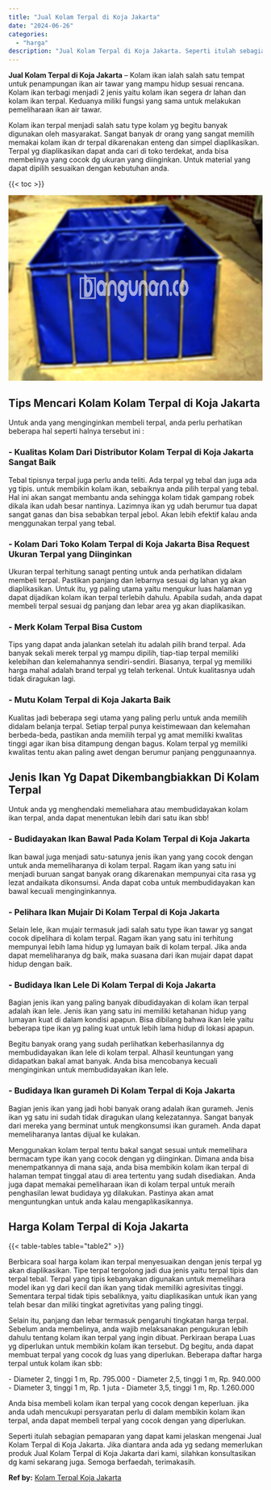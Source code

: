 ```yaml
---
title: "Jual Kolam Terpal di Koja Jakarta"
date: "2024-06-26"
categories: 
  - "harga"
description: "Jual Kolam Terpal di Koja Jakarta. Seperti itulah sebagian pemaparan yang dapat kami jelaskan mengenai Jual Kolam Terpal di Koja Jakarta. Jika diantara anda..."
---
```


**Jual Kolam Terpal di Koja Jakarta** – Kolam ikan ialah salah satu tempat untuk penampungan ikan air tawar yang mampu hidup sesuai rencana. Kolam ikan terbagi menjadi 2 jenis yaitu kolam ikan segera dr lahan dan kolam ikan terpal. Keduanya miliki fungsi yang sama untuk melakukan pemeliharaan ikan air tawar.

Kolam ikan terpal menjadi salah satu type kolam yg begitu banyak digunakan oleh masyarakat. Sangat banyak dr orang yang sangat memilih memakai kolam ikan dr terpal dikarenakan enteng dan simpel diaplikasikan. Terpal yg diaplikasikan dapat anda cari di toko terdekat, anda bisa membelinya yang cocok dg ukuran yang diinginkan. Untuk material yang dapat dipilih sesuaikan dengan kebutuhan anda.

{{< toc >}}

![Jual Kolam Terpal di Koja Jakarta](/images/jual-kolam-terpal-13.png)

## Tips Mencari Kolam Kolam Terpal di Koja Jakarta

Untuk anda yang menginginkan membeli terpal, anda perlu perhatikan beberapa hal seperti halnya tersebut ini :

### \- Kualitas Kolam Dari Distributor Kolam Terpal di Koja Jakarta Sangat Baik

Tebal tipisnya terpal juga perlu anda teliti. Ada terpal yg tebal dan juga ada yg tipis. untuk membikin kolam ikan, sebaiknya anda pilih terpal yang tebal. Hal ini akan sangat membantu anda sehingga kolam tidak gampang robek dikala ikan udah besar nantinya. Lazimnya ikan yg udah berumur tua dapat sangat ganas dan bisa sebabkan terpal jebol. Akan lebih efektif kalau anda menggunakan terpal yang tebal.

### \- Kolam Dari Toko Kolam Terpal di Koja Jakarta Bisa Request Ukuran Terpal yang Diinginkan

Ukuran terpal terhitung sanagt penting untuk anda perhatikan didalam membeli terpal. Pastikan panjang dan lebarnya sesuai dg lahan yg akan diaplikasikan. Untuk itu, yg paling utama yaitu mengukur luas halaman yg dapat dijadikan kolam ikan terpal terlebih dahulu. Apabila sudah, anda dapat membeli terpal sesuai dg panjang dan lebar area yg akan diaplikasikan.

### \- Merk Kolam Terpal Bisa Custom

Tips yang dapat anda jalankan setelah itu adalah pilih brand terpal. Ada banyak sekali merek terpal yg mampu dipilih, tiap-tiap terpal memiliki kelebihan dan kelemahannya sendiri-sendiri. Biasanya, terpal yg memiliki harga mahal adalah brand terpal yg telah terkenal. Untuk kualitasnya udah tidak diragukan lagi.

### \- Mutu Kolam Terpal di Koja Jakarta Baik

Kualitas jadi beberapa segi utama yang paling perlu untuk anda memilih didalam belanja terpal. Setiap terpal punya keistimewaan dan kelemahan berbeda-beda, pastikan anda memilih terpal yg amat memiliki kwalitas tinggi agar ikan bisa ditampung dengan bagus. Kolam terpal yg memiliki kwalitas tentu akan paling awet dengan berumur panjang penggunaannya.

## Jenis Ikan Yg Dapat Dikembangbiakkan Di Kolam Terpal

Untuk anda yg menghendaki memeliahara atau membudidayakan kolam ikan terpal, anda dapat menentukan lebih dari satu ikan sbb!

### \- Budidayakan Ikan Bawal Pada Kolam Terpal di Koja Jakarta

Ikan bawal juga menjadi satu-satunya jenis ikan yang yang cocok dengan untuk anda memeliharanya di kolam terpal. Ragam ikan yang satu ini menjadi buruan sangat banyak orang dikarenakan mempunyai cita rasa yg lezat andaikata dikonsumsi. Anda dapat coba untuk membudidayakan kan bawal kecuali menginginkannya.

### \- Pelihara Ikan Mujair Di Kolam Terpal di Koja Jakarta

Selain lele, ikan mujair termasuk jadi salah satu type ikan tawar yg sangat cocok dipelihara di kolam terpal. Ragam ikan yang satu ini terhitung mempunyai lebih lama hidup yg lumayan baik di kolam terpal. Jika anda dapat memeliharanya dg baik, maka suasana dari ikan mujair dapat dapat hidup dengan baik.

### \- Budidaya Ikan Lele Di Kolam Terpal di Koja Jakarta

Bagian jenis ikan yang paling banyak dibudidayakan di kolam ikan terpal adalah ikan lele. Jenis ikan yang satu ini memiliki ketahanan hidup yang lumayan kuat di dalam kondisi apapun. Bisa dibilang bahwa ikan lele yaitu beberapa tipe ikan yg paling kuat untuk lebih lama hidup di lokasi apapun.

Begitu banyak orang yang sudah perlihatkan keberhasilannya dg membudidayakan ikan lele di kolam terpal. Alhasil keuntungan yang didapatkan bakal amat banyak. Anda bisa mencobanya kecuali menginginkan untuk membudidayakan ikan lele.

### \- Budidaya Ikan gurameh Di Kolam Terpal di Koja Jakarta

Bagian jenis ikan yang jadi hobi banyak orang adalah ikan gurameh. Jenis ikan yg satu ini sudah tidak diragukan ulang kelezatannya. Sangat banyak dari mereka yang berminat untuk mengkonsumsi ikan gurameh. Anda dapat memeliharanya lantas dijual ke kulakan.

Menggunakan kolam terpal tentu bakal sangat sesuai untuk memelihara bermacam type ikan yang cocok dengan yg diinginkan. Dimana anda bisa menempatkannya di mana saja, anda bisa membikin kolam ikan terpal di halaman tempat tinggal atau di area tertentu yang sudah disediakan. Anda juga dapat memakai pemeliharaan ikan di kolam terpal untuk meraih penghasilan lewat budidaya yg dilakukan. Pastinya akan amat menguntungkan untuk anda kalau mengaplikasikannya.

## Harga Kolam Terpal di Koja Jakarta

{{< table-tables table="table2" >}}

Berbicara soal harga kolam ikan terpal menyesuaikan dengan jenis terpal yg akan diaplikasikan. Tipe terpal tergolong jadi dua jenis yaitu terpal tipis dan terpal tebal. Terpal yang tipis kebanyakan digunakan untuk memelihara model ikan yg dari kecil dan ikan yang tidak memiliki agresivitas tinggi. Sementara terpal tidak tipis sebaliknya, yaitu diaplikasikan untuk ikan yang telah besar dan miliki tingkat agretivitas yang paling tinggi.

Selain itu, panjang dan lebar termasuk pengaruhi tingkatan harga terpal. Sebelum anda membelinya, anda wajib melaksanakan pengukuran lebih dahulu tentang kolam ikan terpal yang ingin dibuat. Perkiraan berapa Luas yg diperlukan untuk membikin kolam ikan tersebut. Dg begitu, anda dapat membuat terpal yang cocok dg luas yang diperlukan. Beberapa daftar harga terpal untuk kolam ikan sbb:

\- Diameter 2, tinggi 1 m, Rp. 795.000 - Diameter 2,5, tinggi 1 m, Rp. 940.000 - Diameter 3, tinggi 1 m, Rp. 1 juta - Diameter 3,5, tinggi 1 m, Rp. 1.260.000

Anda bisa membeli kolam ikan terpal yang cocok dengan keperluan. jika anda udah mencukupi persyaratan perlu di dalam membikin kolam ikan terpal, anda dapat membeli terpal yang cocok dengan yang diperlukan.

Seperti itulah sebagian pemaparan yang dapat kami jelaskan mengenai Jual Kolam Terpal di Koja Jakarta. Jika diantara anda ada yg sedang memerlukan produk Jual Kolam Terpal di Koja Jakarta dari kami, silahkan konsultasikan dg kami sekarang juga. Semoga berfaedah, terimakasih.

**Ref by:** [Kolam Terpal Koja Jakarta](https://id.wikipedia.org/wiki/Kolam)
